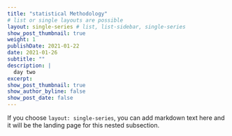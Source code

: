 ```yaml
---
title: "statistical Methodology"
# list or single layouts are possible
layout: single-series # list, list-sidebar, single-series
show_post_thumbnail: true
weight: 1
publishDate: 2021-01-22
date: 2021-01-26
subtitle: ""
description: |
  day two
excerpt: 
show_post_thumbnail: true
show_author_byline: false
show_post_date: false
---
```


If you choose `layout: single-series`, you can add markdown text here and it will be the landing page for this nested subsection.